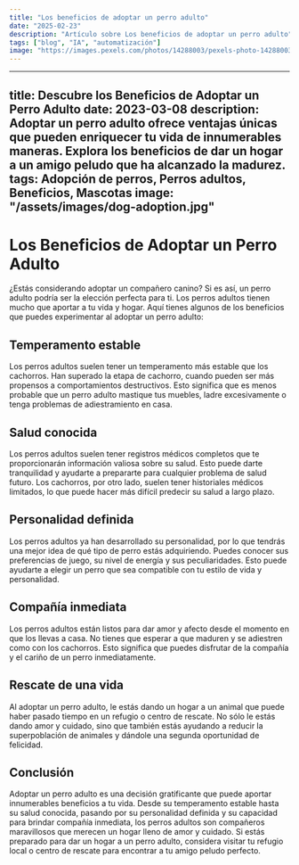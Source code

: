 ```yaml
---
title: "Los beneficios de adoptar un perro adulto"
date: "2025-02-23"
description: "Artículo sobre Los beneficios de adoptar un perro adulto"
tags: ["blog", "IA", "automatización"]
image: "https://images.pexels.com/photos/14288003/pexels-photo-14288003.jpeg?auto=compress&cs=tinysrgb&h=350"
---
```


---
title: Descubre los Beneficios de Adoptar un Perro Adulto
date: 2023-03-08
description: Adoptar un perro adulto ofrece ventajas únicas que pueden enriquecer tu vida de innumerables maneras. Explora los beneficios de dar un hogar a un amigo peludo que ha alcanzado la madurez.
tags: Adopción de perros, Perros adultos, Beneficios, Mascotas
image: "/assets/images/dog-adoption.jpg"
---

# Los Beneficios de Adoptar un Perro Adulto

¿Estás considerando adoptar un compañero canino? Si es así, un perro adulto podría ser la elección perfecta para ti. Los perros adultos tienen mucho que aportar a tu vida y hogar. Aquí tienes algunos de los beneficios que puedes experimentar al adoptar un perro adulto:

## Temperamento estable

Los perros adultos suelen tener un temperamento más estable que los cachorros. Han superado la etapa de cachorro, cuando pueden ser más propensos a comportamientos destructivos. Esto significa que es menos probable que un perro adulto mastique tus muebles, ladre excesivamente o tenga problemas de adiestramiento en casa.

## Salud conocida

Los perros adultos suelen tener registros médicos completos que te proporcionarán información valiosa sobre su salud. Esto puede darte tranquilidad y ayudarte a prepararte para cualquier problema de salud futuro. Los cachorros, por otro lado, suelen tener historiales médicos limitados, lo que puede hacer más difícil predecir su salud a largo plazo.

## Personalidad definida

Los perros adultos ya han desarrollado su personalidad, por lo que tendrás una mejor idea de qué tipo de perro estás adquiriendo. Puedes conocer sus preferencias de juego, su nivel de energía y sus peculiaridades. Esto puede ayudarte a elegir un perro que sea compatible con tu estilo de vida y personalidad.

## Compañía inmediata

Los perros adultos están listos para dar amor y afecto desde el momento en que los llevas a casa. No tienes que esperar a que maduren y se adiestren como con los cachorros. Esto significa que puedes disfrutar de la compañía y el cariño de un perro inmediatamente.

## Rescate de una vida

Al adoptar un perro adulto, le estás dando un hogar a un animal que puede haber pasado tiempo en un refugio o centro de rescate. No sólo le estás dando amor y cuidado, sino que también estás ayudando a reducir la superpoblación de animales y dándole una segunda oportunidad de felicidad.

## Conclusión

Adoptar un perro adulto es una decisión gratificante que puede aportar innumerables beneficios a tu vida. Desde su temperamento estable hasta su salud conocida, pasando por su personalidad definida y su capacidad para brindar compañía inmediata, los perros adultos son compañeros maravillosos que merecen un hogar lleno de amor y cuidado. Si estás preparado para dar un hogar a un perro adulto, considera visitar tu refugio local o centro de rescate para encontrar a tu amigo peludo perfecto.